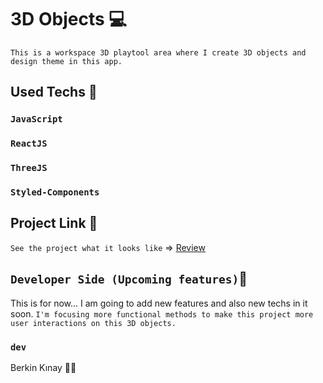 # 3D Objects 💻
`This is a workspace 3D playtool area where I create 3D objects and design theme in this app.`

## Used Techs 🥰

### `JavaScript`
### `ReactJS`
### `ThreeJS`
### `Styled-Components`

## Project Link 🔭

`See the project what it looks like` => [Review](https://3d-earth-map.vercel.app/)

## `Developer Side (Upcoming features)`💫
This is for now...  I am going to add new features and also new techs in it soon. `I'm focusing more functional methods to make this project more user interactions on this 3D objects.`

### `dev`
Berkin Kınay 👨‍💻
